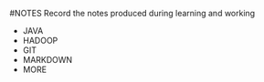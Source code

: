  #NOTES
 Record the notes produced during learning and working
 - JAVA
 - HADOOP
 - GIT
 - MARKDOWN
 - MORE
